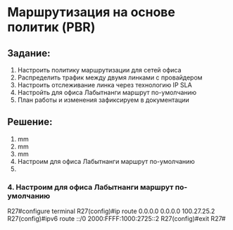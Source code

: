 # Маршрутизация на основе политик (PBR) 
## Задание:
1. Настроить политику маршрутизации для сетей офиса
2. Распределить трафик между двумя линками с провайдером
3. Настроить отслеживание линка через технологию IP SLA
4. Настройть для офиса Лабытнанги маршрут по-умолчанию
5. План работы и изменения зафиксируем в документации
## Решение: 
1. mm
2. mm
3. mm
4. Настроим для офиса Лабытнанги маршрут по-умолчанию
5. 



### 4. Настроим для офиса Лабытнанги маршрут по-умолчанию

R27#configure terminal 
R27(config)#ip route 0.0.0.0 0.0.0.0 100.27.25.2
R27(config)#ipv6 route ::/0 2000:FFFF:1000:2725::2
R27(config)#exit
R27#


